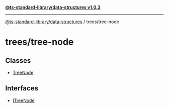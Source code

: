 [**@ts-standard-library/data-structures v1.0.3**](../../README.md)

***

[@ts-standard-library/data-structures](../../modules.md) / trees/tree-node

# trees/tree-node

## Classes

- [TreeNode](classes/TreeNode.md)

## Interfaces

- [ITreeNode](interfaces/ITreeNode.md)
